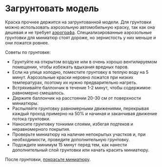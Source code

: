 # Загрунтовать модель

Краска прочнее держится на загрунтованной модели. Для грунтовки можно использовать аэрозольную автомобильную краску, так как она дешевая и не требует [аэрографа](../../inventory/airbrush.md). Специализированные аэрозольные грунтовки для миниатюр стоят дороже, но зернистость у них меньше и они ложатся ровнее.

Советы по грунтовке: 

* Грунтуйте на открытом воздухе или в очень хорошо вентилируемом помещении, чтобы избежать вдыхания вредных паров.
* Если на улице холодно, поместите грунтовку в теплую воду на 5 минут. Аэрозольные краски неровно ложатся при низких температурах, поэтому их нужно предварительно нагреть.
* Встряхивайте баллончик в течение 1-2 минут, чтобы содержимое равномерно смешалось.
* Держите баллончик на расстоянии 20-30 см от поверхности миниатюры.
* Распыляйте грунтовку равномерными движениями, перекрывая каждый проход примерно на 50% и начиная и заканчивая движение потока грунтовки.
* Наносите грунтовку тонкими слоями, избегая подтеков и неравномерного покрытия.
* Проверьте миниатюру на наличие непокрытых участков и, при необходимости, проведите дополнительную грунтовку.
* Подождите минимум 15 минут перед тем, как нанести дополнительный слой грунтовки или начать красить миниатюру.

После грунтовки, [покрасьте миниатюру](../../styles/index.yaml).
